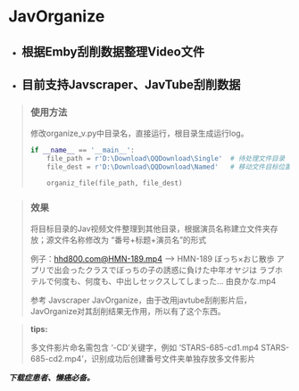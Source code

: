 # JavOrganize

- ## 根据Emby刮削数据整理Video文件

- ## 目前支持Javscraper、JavTube刮削数据

> ### 使用方法
>
>   修改organize_v.py中目录名，直接运行，根目录生成运行log。
>
> ```python
> if __name__ == '__main__':
>     file_path = r'D:\Download\QQDownload\Single'  # 待处理文件目录
>     file_dest = r'D:\Download\QQDownload\Named'   # 移动文件目标位置
> 
>     organiz_file(file_path, file_dest)
> 
> ```
>

> ### 效果
> 将目标目录的Jav视频文件整理到其他目录，根据演员名称建立文件夹存放；源文件名称修改为 “番号+标题+演员名”的形式
>
> 例子：hhd800.com@HMN-189.mp4 --> HMN-189 ぼっち×おじ散歩 アプリで出会ったクラスでぼっちの子の誘惑に負けた中年オヤジは ラブホテルで何度も、何度も、中出しセックスしてしまった… 由良かな.mp4
>
> 参考 Javscraper  JavOrganize，由于改用javtube刮削影片后，JavOrganize对其刮削结果无作用，所以有了这个东西。



> **tips:**
>
> 多文件影片命名需包含 ‘-CD’关键字，例如 ‘STARS-685-cd1.mp4 STARS-685-cd2.mp4’，识别成功后创建番号文件夹单独存放多文件影片



***下载症患者、懒癌必备。***

